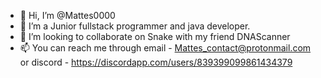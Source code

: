 - 👋 Hi, I’m @Mattes0000
- 🌱 I’m a Junior fullstack programmer and java developer.
- 💞️ I’m looking to collaborate on Snake with my friend DNAScanner
- 📫 You can reach me through email - Mattes_contact@protonmail.com or discord - https://discordapp.com/users/839399099861434379


<!---
Mattes0000/Mattes0000 is a ✨ special ✨ repository because its `README.md` (this file) appears on your GitHub profile.
You can click the Preview link to take a look at your changes.
--->
